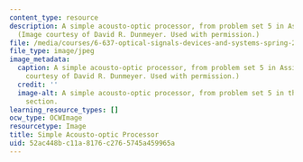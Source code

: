 ```yaml
---
content_type: resource
description: A simple acousto-optic processor, from problem set 5 in Assignments.
  (Image courtesy of David R. Dunmeyer. Used with permission.)
file: /media/courses/6-637-optical-signals-devices-and-systems-spring-2003/52ac448bc11a8176c2765745a459965a_6-637s03.jpg
file_type: image/jpeg
image_metadata:
  caption: A simple acousto-optic processor, from problem set 5 in Assignments. (Image
    courtesy of David R. Dunmeyer. Used with permission.)
  credit: ''
  image-alt: A simple acousto-optic processor, from problem set 5 in the assignments
    section.
learning_resource_types: []
ocw_type: OCWImage
resourcetype: Image
title: Simple Acousto-optic Processor
uid: 52ac448b-c11a-8176-c276-5745a459965a
---
```

